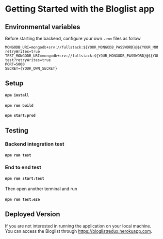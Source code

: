 # Getting Started with the Bloglist app 

## Environmental variables
Before starting the backend, configure your own `.env` files as follow

```
MONGODB_URI=mongodb+srv://fullstack:${YOUR_MONGODB_PASSWORD}@${YOUR_MONGODB_URL}.mongodb.net/bloglist?retryWrites=true
TEST_MONGODB_URI=mongodb+srv://fullstack:${YOUR_MONGODB_PASSWORD}@${YOUR_MONGODB_URL}.mongodb.net/bloglist-test?retryWrites=true
PORT=5000
SECRET={YOUR_OWN_SECRET}
```

## Setup

#### `npm install`
#### `npm run build`
#### `npm start:prod`


## Testing

### Backend integration test

#### `npm run test`

### End to end test

#### `npm run start:test`

Then open another terminal and run

#### `npm run test:e2e`


## Deployed Version
If you are not interested in running the application on your local machine. You can access the Bloglist through https://bloglistredux.herokuapp.com.
